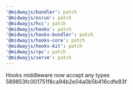 ```yaml
---
'@midwayjs/bundler': patch
'@midwayjs/esrun': patch
'@midwayjs/hcc': patch
'@midwayjs/hooks': patch
'@midwayjs/hooks-bundler': patch
'@midwayjs/hooks-core': patch
'@midwayjs/hooks-kit': patch
'@midwayjs/rpc': patch
'@midwayjs/serve': patch
---
```


Hooks middleware now accept any types 589853fc001751f8ca94b2e04a0b5b416cdfe83f
